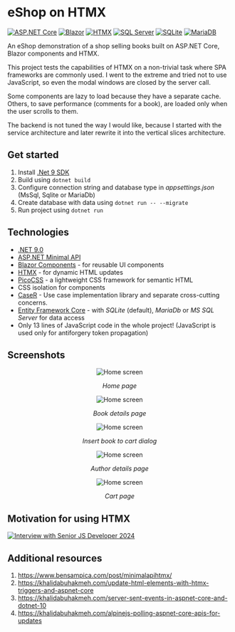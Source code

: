 # eShop on HTMX

[![ASP.NET Core](https://img.shields.io/badge/ASP.NET%20Core-5C2992.svg?logo=dotnet&logoColor=white)](#)
[![Blazor](https://img.shields.io/badge/Blazor-5C2992.svg?logo=blazor&logoColor=white)](#)
[![HTMX](https://img.shields.io/badge/HTMX-36C?logo=htmx&logoColor=fff)](#)
[![SQL Server](https://img.shields.io/badge/SQL%20Server-%2307405e.svg?logo=mariadb&logoColor=white)](#)
[![SQLite](https://img.shields.io/badge/SQLite-%2307405e.svg?logo=sqlite&logoColor=white)](#)
[![MariaDB](https://img.shields.io/badge/MariaDB-%2307405e.svg?logo=mariadb&logoColor=white)](#)

An eShop demonstration of a shop selling books built on ASP.NET Core, Blazor components and HTMX.

This project tests the capabilities of HTMX on a non-trivial task where SPA frameworks are commonly used.
I went to the extreme and tried not to use JavaScript, so even the modal windows are closed by the server call.

Some components are lazy to load because they have a separate cache. Others, to save performance (comments for a book), are loaded only when the user scrolls to them.

The backend is not tuned the way I would like, because I started with the service architecture and later rewrite it into the vertical slices architecture.

## Get started
1. Install [.Net 9 SDK](https://dotnet.microsoft.com/en-us/download/dotnet/9.0)
1. Build using `dotnet build`
1. Configure connection string and database type in _appsettings.json_ (MsSql, Sqlite or MariaDb)
1. Create database with data using `dotnet run -- --migrate`
1. Run project using `dotnet run`

## Technologies
- [.NET 9.0](https://dotnet.microsoft.com/en-us/download/dotnet/9.0)
- [ASP.NET Minimal API](https://learn.microsoft.com/en-us/aspnet/core/fundamentals/minimal-apis?view=aspnetcore-9.0)
- [Blazor Components](https://learn.microsoft.com/en-us/aspnet/core/blazor/?view=aspnetcore-9.0) - for reusable UI components
- [HTMX](https://htmx.org/) - for dynamic HTML updates
- [PicoCSS](https://picocss.com/) - a lightweight CSS framework for semantic HTML
- CSS isolation for components
- [CaseR](https://github.com/harrison314/CaseR) - Use case implementation library and separate cross-cutting concerns.
- [Entity Framework Core](https://learn.microsoft.com/en-us/ef/core/) - with _SQLite_ (default), _MariaDb_ or _MS SQL Server_ for data access
- Only 13 lines of JavaScript code in the whole project! (JavaScript is used only for antiforgery token propagation)

## Screenshots

<div align="center">

![Home screen](doc/01-Home.jpeg)

*Home page*

![Home screen](doc/02-Book.jpeg)

*Book details page*

![Home screen](doc/03-Insert.jpeg)

*Insert book to cart dialog*

![Home screen](doc/04-Author.jpeg)

*Author details page*

![Home screen](doc/05-Cart.jpeg)

*Cart page*

</div>

## Motivation for using HTMX
[![Interview with Senior JS Developer 2024](https://img.youtube.com/vi/aWfYxg-Ypm4/0.jpg)](https://www.youtube.com/watch?v=aWfYxg-Ypm4)

## Additional resources
1. <https://www.bensampica.com/post/minimalapihtmx/>
1. <https://khalidabuhakmeh.com/update-html-elements-with-htmx-triggers-and-aspnet-core>
1. <https://khalidabuhakmeh.com/server-sent-events-in-aspnet-core-and-dotnet-10>
1. <https://khalidabuhakmeh.com/alpinejs-polling-aspnet-core-apis-for-updates>
